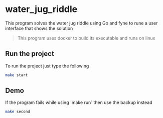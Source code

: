 # water_jug_riddle
This program solves the water jug riddle using Go and fyne to rune a user interface that shows the solution

> This program uses docker to build its executable and runs on linux

## Run the project 
To run the project just type the following 
```sh
make start
```

## Demo
If the program fails while using ´make run´ then use the backup instead
```sh
make second
```
